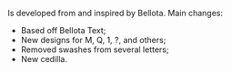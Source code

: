 Is developed from and inspired by Bellota. Main changes:

- Based off Bellota Text;
- New designs for M, Q, 1, ?, and others;
- Removed swashes from several letters;
- New cedilla. 

